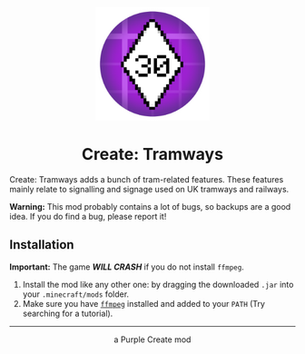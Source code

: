 <p align="center"><img src="./.github/logo.png" width="200" /></p>

<h1 align="center">Create: Tramways</h1>

Create: Tramways adds a bunch of tram-related features. These features mainly
relate to signalling and signage used on UK tramways and railways.

**Warning:** This mod probably contains a lot of bugs, so backups are a good
idea. If you do find a bug, please report it!

## Installation

**Important:** The game ***WILL CRASH*** if you do not install `ffmpeg`.

1. Install the mod like any other one: by dragging the downloaded `.jar` into
   your `.minecraft/mods` folder.
2. Make sure you have [`ffmpeg`](https://ffmpeg.org/) installed and added to
   your `PATH` (Try searching for a tutorial).

---

<p align="center">a Purple Create mod</p>
